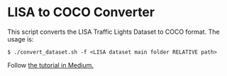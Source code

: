 # LISA to COCO Converter

This script converts the LISA Traffic Lights Dataset to COCO format. The usage is:

```
$ ./convert_dataset.sh -f <LISA dataset main folder RELATIVE path>
```

Follow [the tutorial in Medium.](https://medium.com/@unnonueve/automate-a-telegram-bot-to-send-daily-messages-in-less-than-40-lines-of-python-code-e81858d15854)
